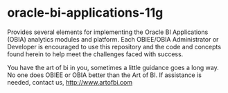 # oracle-bi-applications-11g
Provides several elements for implementing the Oracle BI Applications (OBIA) analytics modules and platform. Each OBIEE/OBIA Administrator or Developer is encouraged to use this repository and the code and concepts found herein to help meet the challenges faced with success.  

You have the art of bi in you, sometimes a little guidance goes a long way. No one does OBIEE or OBIA better than the Art of BI. If assistance is needed, contact us, http://www.artofbi.com
